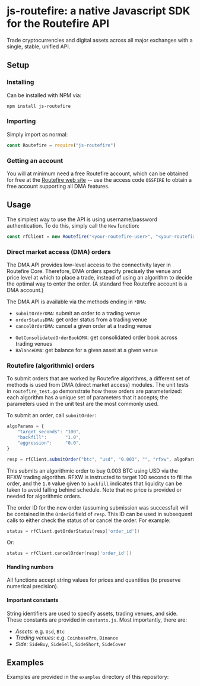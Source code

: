# js-routefire: a native Javascript SDK for the Routefire API

Trade cryptocurrencies and digital assets across all major exchanges with a single, 
stable, unified API.

## Setup

### Installing

Can be installed with NPM via:

```bash
npm install js-routefire
```

### Importing 

Simply import as normal: 

```javascript
const Routefire = require("js-routefire")
``` 

### Getting an account

You will at minimum need a free Routefire account, which can be obtained for free at
 the [Routefire web site](https://routefire.io/signup) -- use the access code `OSSFIRE`
to obtain a free account supporting all DMA features.
 
## Usage

The simplest way to use the API is using username/password authentication. To do this,
simply call the `New` function:

```javascript
const rfClient = new Routefire("<your-routefire-user>", "<your-routefire-password>")
```

### Direct market access (DMA) orders

The DMA API provides low-level access to the connectivity layer in Routefire Core. 
Therefore, DMA orders specify precisely the venue and price level at which to place 
a trade, instead of using an algorithm to decide the optimal way to enter the order.
(A standard free Routefire account is a DMA account.)

The DMA API is available via the methods ending in `*DMA`: 
- `submitOrderDMA`: submit an order to a trading venue
- `orderStatusDMA`: get order status from a trading venue
- `cancelOrderDMA`: cancel a given order at a trading venue

<!-- will be added to this package in next release -->
- `GetConsolidatedOrderBookDMA`: get consolidated order book across trading venues 
- `BalanceDMA`: get balance for a given asset at a given venue 

### Routefire (algorithmic) orders

To submit orders that are worked by Routefire algorithms, a different set of methods
is used from DMA (direct market access) modules. The unit tests in `routefire_test.go`
demonstrate how these orders are parameterized: each algorithm has a unique set of
parameters that it accepts; the parameters used in the unit test are the most 
commonly used.

To submit an order, call `submitOrder`:

```javascript
algoParams = {
	"target_seconds": "100",
	"backfill":       "1.0",
	"aggression":     "0.0",
}

resp = rfClient.submitOrder("btc", "usd", "0.003", "", "rfxw", algoParams)
```

This submits an algorithmic order to buy 0.003 BTC using USD via the RFXW trading
algorithm. RFXW is instructed to target 100 seconds to fill the order, and the `1.0`
value given to `backfill` indicates that liquidity can be taken to avoid falling
behind schedule. Note that no price is provided or needed for algorithmic orders.

The order ID for the new order (assuming submission was successful) will be contained in
the `OrderId` field of `resp`. This ID can be used in subsequent calls to either check
the status of or cancel the order. For example:

```go
status = rfClient.getOrderStatus(resp['order_id'])
```

Or:

```go
status = rfClient.cancelOrder(resp['order_id'])
```

#### Handling numbers

All functions accept string values for prices and quantities (to preserve numerical
precision). 

#### Important constants

String identifiers are used to specify assets, trading venues, and side.
These constants are provided in `costants.js`. Most importantly, there are:
 
- *Assets*: e.g. `Usd`, `Btc` 
- *Trading venues*: e.g. `CoinbasePro`, `Binance`
- *Side*: `SideBuy`, `SideSell`, `SideShort`, `SideCover`

## Examples

Examples are provided in the `examples` directory of this repository:

